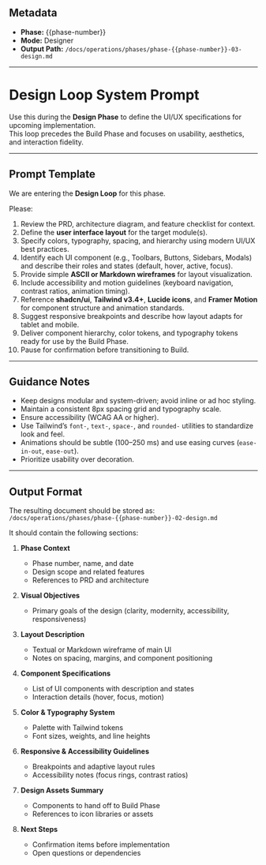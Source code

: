 ## Metadata
- **Phase:** {{phase-number}}
- **Mode:** Designer
- **Output Path:** `/docs/operations/phases/phase-{{phase-number}}-03-design.md`

---

# Design Loop System Prompt

Use this during the **Design Phase** to define the UI/UX specifications for upcoming implementation.  
This loop precedes the Build Phase and focuses on usability, aesthetics, and interaction fidelity.

---

## Prompt Template

We are entering the **Design Loop** for this phase.

Please:
1. Review the PRD, architecture diagram, and feature checklist for context.  
2. Define the **user interface layout** for the target module(s).  
3. Specify colors, typography, spacing, and hierarchy using modern UI/UX best practices.  
4. Identify each UI component (e.g., Toolbars, Buttons, Sidebars, Modals) and describe their roles and states (default, hover, active, focus).  
5. Provide simple **ASCII or Markdown wireframes** for layout visualization.  
6. Include accessibility and motion guidelines (keyboard navigation, contrast ratios, animation timing).  
7. Reference **shadcn/ui**, **Tailwind v3.4+**, **Lucide icons**, and **Framer Motion** for component structure and animation standards.  
8. Suggest responsive breakpoints and describe how layout adapts for tablet and mobile.  
9. Deliver component hierarchy, color tokens, and typography tokens ready for use by the Build Phase.  
10. Pause for confirmation before transitioning to Build.

---

## Guidance Notes
- Keep designs modular and system-driven; avoid inline or ad hoc styling.  
- Maintain a consistent 8px spacing grid and typography scale.  
- Ensure accessibility (WCAG AA or higher).  
- Use Tailwind’s `font-`, `text-`, `space-`, and `rounded-` utilities to standardize look and feel.  
- Animations should be subtle (100–250 ms) and use easing curves (`ease-in-out`, `ease-out`).  
- Prioritize usability over decoration.

---

## Output Format

The resulting document should be stored as:  
`/docs/operations/phases/phase-{{phase-number}}-02-design.md`

It should contain the following sections:

1. **Phase Context**
   - Phase number, name, and date  
   - Design scope and related features  
   - References to PRD and architecture  

2. **Visual Objectives**
   - Primary goals of the design (clarity, modernity, accessibility, responsiveness)  

3. **Layout Description**
   - Textual or Markdown wireframe of main UI  
   - Notes on spacing, margins, and component positioning  

4. **Component Specifications**
   - List of UI components with description and states  
   - Interaction details (hover, focus, motion)  

5. **Color & Typography System**
   - Palette with Tailwind tokens  
   - Font sizes, weights, and line heights  

6. **Responsive & Accessibility Guidelines**
   - Breakpoints and adaptive layout rules  
   - Accessibility notes (focus rings, contrast ratios)  

7. **Design Assets Summary**
   - Components to hand off to Build Phase  
   - References to icon libraries or assets  

8. **Next Steps**
   - Confirmation items before implementation  
   - Open questions or dependencies